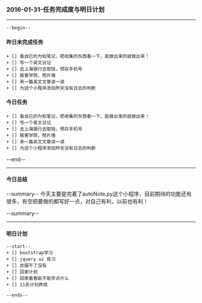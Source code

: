 ### 2016-01-31-任务完成度与明日计划

----------------------------------------------------------------------------------------------------------
    --begin--
#### 昨日未完成任务
    + [] 看自已的为知笔记，把收集的东西看一下，能做出来的就做出来！
    + [] 写一个英文日记
    + [] 去上海银行去取钱，预存手机号
    + [] 极客学院，照片墙
    + [] 来一篇英文文章读一读
    + [] 为这个小程序添加昨天没有日志的判断

#### 今日任务
    + [] 看自已的为知笔记，把收集的东西看一下，能做出来的就做出来！
    + [] 写一个英文日记
    + [] 去上海银行去取钱，预存手机号
    + [] 极客学院，照片墙
    + [] 来一篇英文文章读一读
    + [] 为这个小程序添加昨天没有日志的判断
    
--end--

----------------------------------------------------------------------------------------------------------
#### 今日总结
--summary--
今天主要是完着了autoNote.py这个小程序，目前期待的功能还有很多，有空把要做的都写好一点，对自己有利，以前也有利！

--summary--

----------------------------------------------------------------------------------------------------------
#### 明日计划
    --start--
    + [] bootstrap学习
    + [] jquery ui 练习
    + [] 衣服干了没有
    + [] 回家计划
    + [] 回家看看能不能学点什么
    + [] 21天计划养成
    
    --ends--
